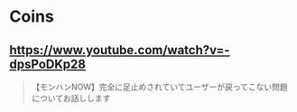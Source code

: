 # Coins

## https://www.youtube.com/watch?v=-dpsPoDKp28

> 【モンハンNOW】完全に足止めされていてユーザーが戻ってこない問題についてお話しします 
